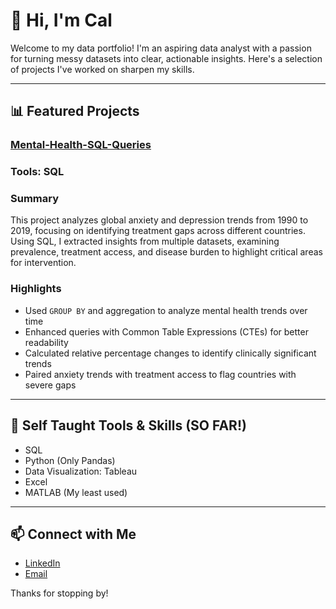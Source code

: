 # 👋 Hi, I'm Cal

Welcome to my data portfolio! I'm an aspiring data analyst with a passion for turning messy datasets into clear, actionable insights. Here's a selection of projects I've worked on sharpen my skills.

---

## 📊 Featured Projects

### <u>[Mental-Health-SQL-Queries](https://github.com/cal-hunter/Mental-Health-SQL-Queries)</u>
### Tools: SQL

### Summary  
This project analyzes global anxiety and depression trends from 1990 to 2019, focusing on identifying treatment gaps across different countries. Using SQL, I extracted insights from multiple datasets, examining prevalence, treatment access, and disease burden to highlight critical areas for intervention.

### Highlights  
- Used `GROUP BY` and aggregation to analyze mental health trends over time  
- Enhanced queries with Common Table Expressions (CTEs) for better readability  
- Calculated relative percentage changes to identify clinically significant trends  
- Paired anxiety trends with treatment access to flag countries with severe gaps

---

## 🧰 Self Taught Tools & Skills (SO FAR!)

- SQL
- Python (Only Pandas) 
- Data Visualization: Tableau
- Excel
- MATLAB (My least used)


---

## 📫 Connect with Me

- [LinkedIn](https://www.linkedin.com/in/cal-hunter-1aa982239/)
- [Email](mailto:callumjhunter@gmail.com)

Thanks for stopping by!

